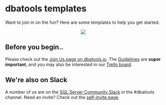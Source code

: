 # dbatools templates
Want to join in on the fun? Here are some templates to help you get started.

<p align="center"><img src=https://blog.netnerds.net/wp-content/uploads/2016/05/dbatools.png></p>

Before you begin..
--------------
Please check out the [Join Us page on dbatools.io](https://dbatools.io/join-us/). The [Guidelines](https://dbatools.io/join-us/guidelines/) are **super important**, and you may also be interested in our [Trello board](https://dbatools.io/trello/).

We're also on Slack
--------------
A number of us are on the <a href="https://sqlcommunity.slack.com">SQL Server Community Slack</a> in the #dbatools channel. Need an invite? Check out the <a href="https://dbatools.io/slack/">self-invite page</a>.
